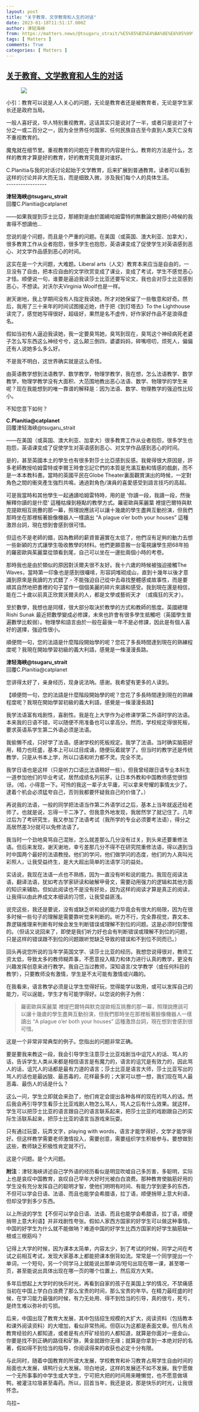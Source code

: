 ```yaml
---
layout: post
title: "关于教育、文学教育和人生的对话"
date: 2023-01-18T11:51:17.000Z
author: 津轻海峡
from: https://matters.news/@tsugaru_strait/%E5%85%B3%E4%BA%8E%E6%95%99%E8%82%B2-%E6%96%87%E5%AD%A6%E6%95%99%E8%82%B2%E5%92%8C%E4%BA%BA%E7%94%9F%E7%9A%84%E5%AF%B9%E8%AF%9D-bafybeido4uq25nmu5jkik7tsfwbnyo625ayljlo6nfv7b3rqsxfabedkxa
tags: [ Matters ]
comments: True
categories: [ Matters ]
---
```

<!--1674042677000-->
[关于教育、文学教育和人生的对话](https://matters.news/@tsugaru_strait/%E5%85%B3%E4%BA%8E%E6%95%99%E8%82%B2-%E6%96%87%E5%AD%A6%E6%95%99%E8%82%B2%E5%92%8C%E4%BA%BA%E7%94%9F%E7%9A%84%E5%AF%B9%E8%AF%9D-bafybeido4uq25nmu5jkik7tsfwbnyo625ayljlo6nfv7b3rqsxfabedkxa)
------

<div>
<figure class="image"><img src="https://assets.matters.news/embed/1b3fd04e-0a39-43ca-a8c3-c523f98c943d.jpeg" data-asset-id="1b3fd04e-0a39-43ca-a8c3-c523f98c943d" referrerpolicy="no-referrer"><figcaption><span></span></figcaption></figure><p>小引：教育可以说是人人关心的问题，无论是教育者还是被教育者，无论是学生家长还是政府当局。</p><p>一般人喜好说，华人特别重视教育。这话其实只是说对了一半，或者只是说对了十分之一或二百分之一，因为全世界任何国家、任何民族自古至今直到人类灭亡没有不重视教育的。</p><p>魔鬼就在细节里。重视教育的问题在于教育的内容是什么，教育的方法是什么，怎样的教育才算是好的教育，好的教育究竟是对谁好。</p><p>C.Planitia与我的对话讨论起始于文学教育，后来扩展到普通教育。读者可以看到这样的讨论并非大而无当，而是细致入微，涉及我们每个人的具体生活。<br class="smart">-----------------</p><p><strong>津轻海峡@tsugaru_strait</strong><br class="smart">回覆C.Planitia@catplanet</p><p>——如果我提到莎士比亞，那絕對是由於圍繞哈姆雷特的無數論文題把小時候的我害得不想讀他...</p><p>您说的是个问题，而且是个严重的问题。在美国（或英国、澳大利亚、加拿大），很多教育工作从业者抱怨，很多学生也抱怨，英语课变成了促使学生对英语感到恶心、对文学作品感到恶心的时间。</p><p>这实在是一个大问题，大难题。Liberal arts（人文）教育本来应当是自由的，一旦没有了自由，把本应自由的文学欣赏变成了课业，变成了考试，学生不感觉恶心才怪。顺便说一句，谁要是逼迫我读莎士比亚还要写论文，我也会对莎士比亚感到恶心，不想读。对沃尔夫Virginia Woolf也是一样。</p><p>谢天谢地，我上学期间没有人指定我读她，所才对她保留了一些敬意和好奇。然后，我用了三十来年的时间试图接近她，终于把《到灯塔去》To the Lighthouse读完了，感觉她写得很好，超级好，果然是名不虚传，好作家好作品不是浪得虚名。</p><p>假如当初有人逼迫我读她，我一定要臭骂她，臭骂到现在，臭骂这个神经病死老婆子怎么写东西这么神经兮兮，这么颠三倒四，婆婆妈妈，碎嘴唠叨，烦死人，偏偏还有人说她多么多么好。</p><p>不是我不明白，这世界确实就是这么奇怪。</p><p>由英语教学想到法语教学、数学教学，物理学教学，我在想，怎么法语教学、数学教学，物理学教学没有大面积、大范围地教出恶心法语、数学、物理学的学生来呢？现在我能想到的唯一靠谱的解释是：因为法语、数学、物理教学的强迫性比较小。</p><p>不知您意下如何？</p><p><strong>C.Planitia@catplanet</strong><br class="smart">回覆津轻海峡@tsugaru_strait</p><p>——在美国（或英国、澳大利亚、加拿大）很多教育工作从业者抱怨，很多学生也抱怨，英语课变成了促使学生对英语感到恶心、对文学作品感到恶心的时间。</p><p>是的，甚至英國本土的學生也有很多對莎士比亞感到反感。我覺得很大原因是，許多老師教授哈姆雷特或李爾王時會忘記它們的本質是充滿互動和情感的戲劇，而不是一本本教科書。當時的英國平民在Globe Theater裏面觀賞演出的時候，一定對角色之間的衝突產生強烈共鳴，通過對角色/演員的喜愛感受到語言技巧的高超。</p><p>可是我當時和其他學生一起通讀哈姆雷特時，用的是 ’你讀一段，我讀一段，然後解釋你讀的是什麼‘ 這種枯燥到極點的教學方式。羅密歐與茱麗葉 裡提巴爾特與默克提歐相互挑釁的那一幕，照理說應該可以讓十幾歲的學生盡興互動扮演，但我們那時坐在那裡板著臉像機器人一樣讀出 “A plague o’er both your houses” 這種激昂台詞，現在想到會感到很可惜。</p><p>但這也不是老師的錯，因為教師的薪資普遍實在太低了，他們沒有足夠的動力去想一些新穎的方式讓學生吸收教學的材料。他們更願意搬一台電視讓學生把68年拍的羅密歐與茱麗葉從頭看到尾，自己可以坐在一邊批兩個小時的考卷。</p><p>那時我也是由於類似的原因對沃爾夫很不友好。我十六歲的時候被強迫接觸The Waves，當時第一印象也是感到很囉嗦，形容詞堆砌成山，直到十幾年以後才意識到原來是我讀的方式錯了 - 不能強迫自己從中去尋找整體感或故事性，而是要順其自然地把書裡的句子當作一個個美麗的碎片來讀和感受。我到現在還是相信，能在二十歲以前真正欣賞沃爾夫的人，都是文學或藝術天才 （或瘋狂的天才）。</p><p>至於數學，我想也是同樣，很大部分取決於教學的方式和教師的態度。英國總理Rishi Sunak 最近把數學變成必修課，未來也許會有很多學生抵觸吧（英國學生普遍數學比較弱）。物理學和語言由於一般在最後一年不是必修課，因此是有個人喜好的選擇，強迫性很小。</p><p>順便問一句，您的法語是什麼階段開始學的呢？您花了多長時間達到現在的熟練程度呢？我現在開始學習初級的義大利語，感覺是一條漫漫長路。</p><p><strong>津轻海峡@tsugaru_strait</strong><br class="smart">回覆C.Planitia@catplanet</p><p>您讲得太好了，亲身经历，现身说法呐。感谢。我希望有更多的人读到。</p><p>【順便問一句，您的法語是什麼階段開始學的呢？您花了多長時間達到現在的熟練程度呢？我現在開始學習初級的義大利語，感覺是一條漫漫長路】</p><p>我学法语富有戏剧性，喜剧性。我是在上大学作为必修课学第二外语时学的法语。本来我的日语不错，可以随便不用准备也可以拿高分。然而，学校规定得很死板，要求英语系学生第二外语必须是法语。</p><p>我偷懒不成，只好学了法语。感谢学校的死板规定。我学了法语。当时确实脑筋好用，精力也旺盛，基本上可以过目成诵，随便玩着就学了。但当时的教学还是传统教学，只是从书本上学，所以口语和听力都不灵。完全不灵。</p><p>我学日语也是这样（只是听力口语比法语稍好一些）。但我曾经跟日语专业本科生一道参加他们的毕业考试，居然成绩名列前茅，让日本外教和中国教师感觉很惊讶。（哈，小得意一下。可怜的我这一辈子太平庸，可以拿来夸耀的事情太少了。逮着个机会必须猛夸自己，否则我都要怀疑我自己的价值了。）</p><p>再说我的法语，一般的同学把法语当作第二外语学过之后，基本上当年就返还给老师了。也就是说，忘得一干二净了。但我意外地发现，我居然学了就记住了。几年过后为了考研究生，我又参加了法语考试（我所学的专业必须要考法语），得分之高居然差3分就可以免修法语了。</p><p>我当时一个劲地臭骂自己混账，怎么就差那么几分没有过关，到头来还要重修法语。但后来发现，谢天谢地，幸亏差那几分不得不在研究院重修法语，得以遇到当时中国两个最好的法语教授。他们的学问，他们做学问的态度，他们的为人真叫光彩照人，让我受益终生，是大大超出简单的法语学习的益处。</p><p>实话说，我现在法语一点也不熟练，因为一直没有听和说的能力。我现在阅读法语，翻译法语，犹如考古学家研读和破解甲骨文，需要动用强力的逻辑和其他方面的知识来辅助。但如此阅读也不是没有好处，因为这样的阅读才算是真正的阅读，让我得以由此养成文本细读的习惯，让我受益匪浅。</p><p>说完这些，我还是要说，没有或缺乏听和说的能力毕竟会有很大的局限，因为在很多时候一些句子的理解是需要靠听觉来判断的。听力不行，完全靠视觉，靠文本、靠逻辑推理来判断有时候会发生判断错误或理解不到位的问题。这是必须时刻警惕的。（但话又说回来了，即使是我们听力好也会有判断错误或理解不到位的问题，只是这样的错误跟不到位的问题跟听觉缺乏导致的错误和不到位不同而已。）</p><p>回头再说您所说的当年学英国文学、读莎士比亚的经历。我想您说得很对，教师工资太低，导致太多的教师糊弄事，不愿意投入精力和体力进行认真的教学，更没有兴趣发挥创意来进行教学。我自己当过教师，深知语言/文学教学（或任何科目的教学），只要教师没有激情，学生是不太可能有激情或兴趣的。</p><p>在我看来，语言教学必须是让学生觉得好玩，觉得能学以致用，或可以发挥自己的能力，可以逞能，学生才有可能学得好。以您说的例子为例：</p><blockquote>羅密歐與茱麗葉 裡提巴爾特與默克提歐相互挑釁的那一幕，照理說應該可以讓十幾歲的學生盡興互動扮演，但我們那時坐在那裡板著臉像機器人一樣讀出 “A plague o’er both your houses” 這種激昂台詞，現在想到會感到很可惜。</blockquote><p>这是一个非常非常典型的例子。您指出的问题非常正确。</p><p>要是要我来教这一段，我会引导学生注意莎士比亚戏剧当中诅咒人的话、骂人的话，告诉学生人类从来都是相信语言是有魔力的，语言的诅咒是有效力的，因此骂人的话，诅咒人的话都是最有力道的语言；莎士比亚是语言大师，莎士比亚写出的骂人的话也是最凶狠、最恶毒的，花样最多的；大家可以想一想，我们现在骂人最恶毒、最伤人的话是什么？</p><p>这么一问，学生立即就会来劲了，他们肯定会提出各种各样的现在的骂人的话。然后我会再引导学生看莎士比亚戏剧人物怎么骂人，骂人之后有什么效果。就这样，学生可以把莎士比亚的语言跟自己的语言联系起来，把莎士比亚的戏剧跟自己的实际生活联系起来，把莎士比亚的语言当游戏来玩耍。</p><p>只有通过玩耍，玩弄文字，playing with words，语言才能学得好，文学才能学得好。但这样教学需要老师激情投入，需要创意，需要组织学生积极参与。要想做到这些，教师缺乏积极性肯定就不行。</p><p>这是个问题。是个大问题。</p><p><strong>附注</strong>：津轻海峡讲述自己学外语的经历看似是明显吹嘘自己多厉害，多聪明，实际上也是哀叹中国教育，哀叹自己早年大好时光被白白浪费。那种教育使脑筋好用的学生没有充分发挥自己的聪明才智，使他们明明有时间、有能力学到更多的东西，不但可以学会日语、法语、而且也能学会希腊语，拉丁语，顺便捎带上意大利语，但却没学到多少东西。</p><p>以上所说的学生【不但可以学会日语、法语、而且也能学会希腊语，拉丁语，顺便捎带上意大利语】并非戏剧性夸张。假如人家西方国家的好学生可以做这种事情，中国的好学生为什么就不能做呐？难道中国的好学生比西方国家的好学生脑筋缺一根或三根筋吗？</p><p>记得上大学的时候，因为课本太简单，内容太少，到了考试的时候，同学之间在考试之前相互考试，发现大家基本上都能把课本倒背如流。常常是一个同学提出一个单词，一个短句，另一个同学马上就能说出那单词/短句出现在哪一课，甚至哪一页，甚至能说出具体出现在哪一页的哪个位置上，然后双方大笑。</p><p>多年后想起上大学时的快乐时光，再看到自家的孩子在美国上学的情况，不禁痛感当初在中国上学白白浪费了那么宝贵的时间，那么宝贵的年华。在精力最旺盛的时候，在学习能力最强的时候，有力无处用、得不到恰当的引导，真的很亏，死亏，是终生难以弥补的亏损。</p><p>后来，中国出现了教育大发展，其中包括招生规模的大扩大，阅读资料（包括教本和课外阅读资料）的大增加，看似非常热闹。但窃以为这都是表面文章。但凡有点教育经验的人都知道，或者是有点开矿经验的人都知道，就算是你面对一座金山，你要是找不到正确的路径和矿脉，黄金就跟你无缘；就算是你拿到一本绝对好的名著，假如得不到恰当的指导，你阅读得来的收获也必定十分有限。</p><p>与此同时，随着中国教育的所谓大发展，学校教育和补习教育占用学生自由时间的局面也大发展，填鸭行业大发展。坦白地说，这样的发展还不如不发展。我宁愿做一个无所事事的中学生或大学生，宁可把大把的时间用来睡懒觉，也不愿意做填鸭，被灌注垃圾甚至毒药。所以，回首当年，我还是说，那是快乐的时光，让我很怀念。</p><p>乌拉~</p><p><br></p>
</div>
